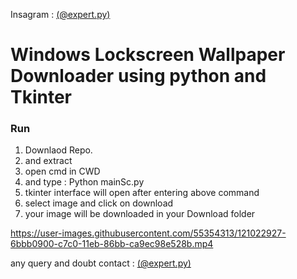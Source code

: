 Insagram : <a href = 'https://www.instagram.com/expert.py'> (@expert.py) </a>


<h1>Windows Lockscreen Wallpaper Downloader using python and Tkinter </h1>

<h3>Run</h3>

1. Downlaod Repo.
2. and extract 
3. open cmd in CWD
4. and type : Python mainSc.py
5. tkinter interface will open after entering above command
6. select image and click on download 
7. your image will be downloaded in your Download folder




https://user-images.githubusercontent.com/55354313/121022927-6bbb0900-c7c0-11eb-86bb-ca9ec98e528b.mp4



any query and doubt contact : <a href = 'https://www.instagram.com/expert.py'> (@expert.py) </a>

